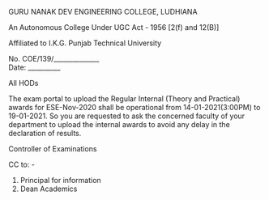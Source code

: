 GURU NANAK DEV ENGINEERING COLLEGE, LUDHIANA

An Autonomous College Under UGC Act - 1956 [2(f) and 12(B)]

Affiliated to I.K.G. Punjab Technical University


No. COE/139/______________						
Date: __________


All HODs

The exam portal to upload the Regular Internal (Theory and Practical) awards for ESE-Nov-2020 shall be operational from 14-01-2021(3:00PM) to 19-01-2021. So you are requested to ask the concerned faculty of your department to upload the internal awards to avoid any delay in the declaration of results.




Controller of Examinations

CC to: -
1.	Principal for information
2.	Dean Academics
